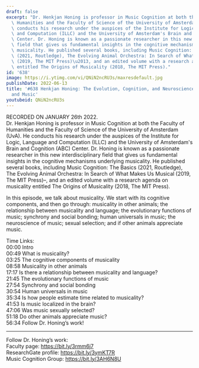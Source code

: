 ```yaml
---
draft: false
excerpt: "Dr. Henkjan Honing is professor in Music Cognition at both the Faculty of\
  \ Humanities and the Faculty of Science of the University of Amsterdam (UvA). He\
  \ conducts his research under the auspices of the Institute for Logic, Language\
  \ and Computation (ILLC) and the University of Amsterdam's Brain and Cognition (ABC)\
  \ Center. Dr. Honing is known as a passionate researcher in this new interdisciplinary\
  \ field that gives us fundamental insights in the cognitive mechanisms underlying\
  \ musicality. He published several books, including Music Cognition: The Basics\
  \ (2021, Routledge), The Evolving Animal Orchestra: In Search of What Makes Us Musical\
  \ (2019, The MIT Press)\u2013, and an edited volume with a research agenda on musicality\
  \ entitled The Origins of Musicality (2018, The MIT Press)."
id: '638'
image: https://i.ytimg.com/vi/QNiN2ncRU3s/maxresdefault.jpg
publishDate: 2022-06-13
title: '#638 Henkjan Honing: The Evolution, Cognition, and Neuroscience of Musicality
  and Music'
youtubeid: QNiN2ncRU3s
---
```

RECORDED ON JANUARY 26th 2022.  
Dr. Henkjan Honing is professor in Music Cognition at both the Faculty of Humanities and the Faculty of Science of the University of Amsterdam (UvA). He conducts his research under the auspices of the Institute for Logic, Language and Computation (ILLC) and the University of Amsterdam's Brain and Cognition (ABC) Center. Dr. Honing is known as a passionate researcher in this new interdisciplinary field that gives us fundamental insights in the cognitive mechanisms underlying musicality. He published several books, including Music Cognition: The Basics (2021, Routledge), The Evolving Animal Orchestra: In Search of What Makes Us Musical (2019, The MIT Press)–, and an edited volume with a research agenda on musicality entitled The Origins of Musicality (2018, The MIT Press).

In this episode, we talk about musicality. We start with its cognitive components, and then go through: musicality in other animals; the relationship between musicality and language; the evolutionary functions of music; synchrony and social bonding; human universals in music; the neuroscience of music; sexual selection; and if other animals appreciate music.

Time Links:  
00:00 Intro  
00:49  What is musicality?  
03:25  The cognitive components of musicality  
08:58  Musicality in other animals  
17:17  Is there a relationship between musicality and language?  
21:45  The evolutionary functions of music  
27:54  Synchrony and social bonding  
30:54  Human universals in music  
35:34  Is how people estimate time related to musicality?  
41:53  Is music localized in the brain?  
47:06  Was music sexually selected?  
51:18  Do other animals appreciate music?  
56:34  Follow Dr. Honing’s work!

---

Follow Dr. Honing’s work:  
Faculty page: https://bit.ly/3rmm6j7  
ResearchGate profile: https://bit.ly/3ymKT7R  
Music Cognition Group: https://bit.ly/3AH6N8U
